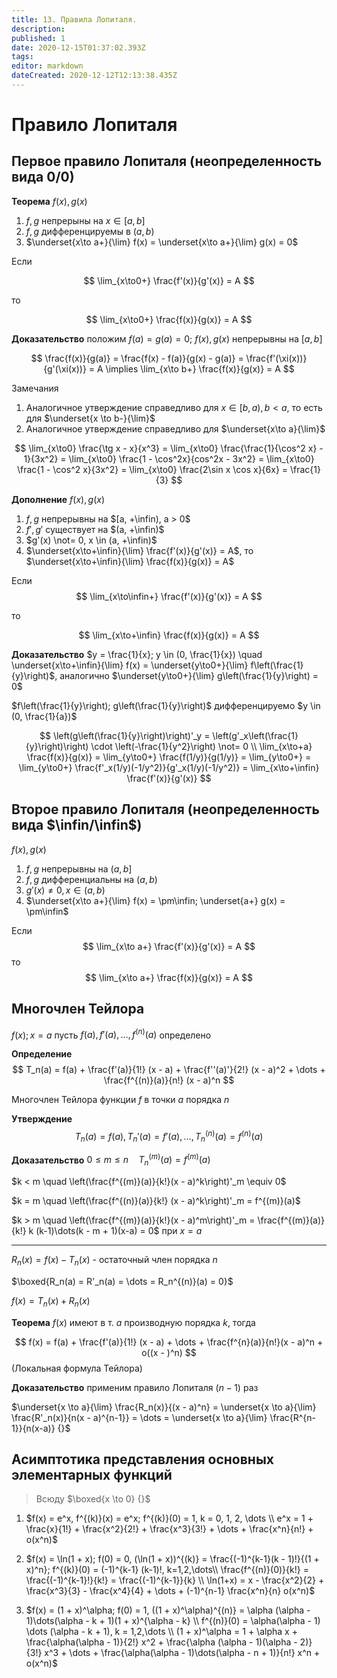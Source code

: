 ```yaml
---
title: 13. Правила Лопиталя.
description: 
published: 1
date: 2020-12-15T01:37:02.393Z
tags: 
editor: markdown
dateCreated: 2020-12-12T12:13:38.435Z
---
```


# Правило Лопиталя

## Первое правило Лопиталя (неопределенность вида 0/0)
**Теорема** $f(x), g(x)$
1. $f, g$ непрерыны на $x \in [a, b]$
2. $f, g$ дифференцируемы в $(a, b)$
3. $\underset{x\to a+}{\lim} f(x) = \underset{x\to a+}{\lim} g(x) = 0$

Если 

$$
\lim_{x\to0+} \frac{f'(x)}{g'(x)} = A
$$

то 

$$
\lim_{x\to0+} \frac{f(x)}{g(x)} = A
$$

**Доказательство** положим $f(a) = g(a) = 0$; $f(x), g(x)$ непрерывны на $[a, b]$

$$
\frac{f(x)}{g(a)} = \frac{f(x) - f(a)}{g(x) - g(a)} = \frac{f'(\xi(x))}{g'(\xi(x))} = A \implies \lim_{x\to b+} \frac{f(x)}{g(x)} = A
$$

Замечания

1. Аналогичное утверждение справедливо для $x \in [b, a), b < a$, то есть для $\underset{x \to b-}{\lim}$
2. Аналогичное утверждение справедливо для $\underset{x\to a}{\lim}$

$$
\lim_{x\to0} \frac{\tg x - x}{x^3} = \lim_{x\to0} \frac{\frac{1}{\cos^2 x} - 1}{3x^2} = \lim_{x\to0} \frac{1 - \cos^2x}{cos^2x - 3x^2} = \lim_{x\to0} \frac{1 - \cos^2 x}{3x^2} = \lim_{x\to0} \frac{2\sin x \cos x}{6x} = \frac{1}{3}
$$

**Дополнение** $f(x), g(x)$

1. $f, g$ непрерывны на $[a, +\infin), a > 0$
2. $f', g'$ существует на $(a, +\infin)$
3. $g'(x) \not= 0, x \in (a, +\infin)$
4. $\underset{x\to+\infin}{\lim} \frac{f'(x)}{g'(x)} = A$, то $\underset{x\to+\infin}{\lim} \frac{f(x)}{g(x)} = A$

Если
$$
\lim_{x\to\infin+} \frac{f'(x)}{g'(x)} = A
$$

то

$$
\lim_{x\to+\infin} \frac{f(x)}{g(x)} = A
$$

**Доказательство** $y = \frac{1}{x}; y \in (0, \frac{1}{x}) \quad \underset{x\to+\infin}{\lim} f(x) = \underset{y\to0+}{\lim} f\left(\frac{1}{y}\right)$, аналогично $\underset{y\to0+}{\lim} g\left(\frac{1}{y}\right) = 0$

$f\left(\frac{1}{y}\right); g\left(\frac{1}{y}\right)$ дифференцируемо $y \in (0, \frac{1}{a})$

$$
\left(g\left(\frac{1}{y}\right)\right)'_y = \left(g'_x\left(\frac{1}{y}\right)\right) \cdot \left(-\frac{1}{y^2}\right) \not= 0 \\
\lim_{x\to+a} \frac{f(x)}{g(x)} = \lim_{y\to0+} \frac{f(1/y)}{g(1/y)} = \lim_{y\to0+} = \lim_{y\to0+} \frac{f'_x(1/y)(-1/y^2)}{g'_x(1/y)(-1/y^2)} = \lim_{x\to+\infin} \frac{f'(x)}{g'(x)}
$$

## Второе правило Лопиталя (неопределенность вида $\infin/\infin$)

$f(x), g(x)$
1. $f, g$ непрерывны на $(a, b]$
2. $f, g$ дифференциальны на $(a, b)$
3. $g'(x) \not=0, x \in (a, b)$
4. $\underset{x\to a+}{\lim} f(x) = \pm\infin; \underset{a+} g(x) = \pm\infin$

Если
$$
\lim_{x\to a+} \frac{f'(x)}{g'(x)} = A
$$
то
$$
\lim_{x\to a+} \frac{f(x)}{g(x)} = A
$$

## Многочлен Тейлора

$f(x); x = a$ пусть $f(a), f'(a), \dots, f^{(n)}(a)$ определено

**Определение**
$$
T_n(a) = f(a) + \frac{f'(a)}{1!} (x - a) + \frac{f''(a)'}{2!} (x - a)^2 + \dots + \frac{f^{(n)}(a)}{n!} (x - a)^n
$$

Многочлен Тейлора функции $f$ в точки $a$ порядка $n$

**Утверждение**
$$
T_n(a) = f(a), T_n'(a) = f'(a), \dots, T_n^{(n)}(a) = f^{(n)}(a)
$$

**Доказательство** $0 \le m \le n \quad T_n^{(m)}(a) = f^{(m)}(a)$

$k < m \quad \left(\frac{f^{(m)}(a)}{k!}(x - a)^k\right)'_m \equiv 0$

$k = m \quad \left(\frac{f^{(n)}(a)}{k!} (x - a)^k\right)'_m = f^{(m)}(a)$

$k > m \quad \left(\frac{f^{(m)}(a)}{k!}(x - a)^m\right)'_m = \frac{f^{(m)}(a)}{k!} k (k-1)\dots(k - m + 1)(x-a) = 0$ при $x = a$

---

$R_n(x) = f(x) - T_n(x)$ - остаточный член порядка $n$

$\boxed{R_n(a) = R'_n(a) = \dots = R_n^{(n)}(a) = 0}$

$f(x) = T_n(x) + R_n(x)$

**Теорема** $f(x)$ имеют в т. $a$ производную порядка $k$, тогда

$$
f(x) = f(a) + \frac{f'(a)}{1!} (x - a) + \dots + \frac{f^{n}(a)}{n!}(x - a)^n + o((x - )^n)
$$
(Локальная формула Тейлора)

**Доказательство** применим правило Лопиталя $(n - 1)$ раз

$\underset{x \to a}{\lim} \frac{R_n(x)}{(x - a)^n} = \underset{x \to a}{\lim} \frac{R'_n(x)}{n(x - a)^{n-1}} = \dots = \underset{x \to a}{\lim} \frac{R^{n-1}}{n(x-a)} {}$

## Асимптотика представления основных элементарных функций

> Всюду $\boxed{x \to 0} {}$

1. $f(x) = e^x, f^{(k)}(x) = e^x; f^{(k)}(0) = 1, k = 0, 1, 2, \dots \\
e^x = 1 + \frac{x}{1!} + \frac{x^2}{2!} + \frac{x^3}{3!} + \dots + \frac{x^n}{n!} + o(x^n)$

2. $f(x) = \ln(1 + x); f(0) = 0, (\ln(1 + x))^{(k)} = \frac{(-1)^{k-1}(k - 1)!}{(1 + x)^n}; f^{(k)}(0) = (-1)^{k-1} (k-1)!, k=1,2,\dots\\
\frac{f^{(n)}(0)}{k!} = \frac{(-1)^{k-1}!}{k!} = \frac{(-1)^{k-1}}{k} \\
\ln(1+x) = x - \frac{x^2}{2} + \frac{x^3}{3} - \frac{x^4}{4} + \dots + (-1)^{n-1} \frac{x^n}{n} o(x^n)$

3. $f(x) = (1 + x)^\alpha; f(0) = 1, ((1 + x)^\alpha)^{(n)} = \alpha (\alpha - 1)\dots(\alpha - k + 1)(1 + x)^{\alpha - k} \\
f^{(n)}(0) = \alpha(\alpha - 1) \dots (\alpha - k + 1), k = 1,2,\dots \\
(1 + x)^\alpha = 1 + \alpha x + \frac{\alpha(\alpha - 1)}{2!} x^2 + \frac{\alpha (\alpha - 1)(\alpha - 2)}{3!} x^3 + \dots + \frac{\alpha(\alpha - 1)\dots(\alpha - n + 1)}{n!} x^n + o(x^n)$
